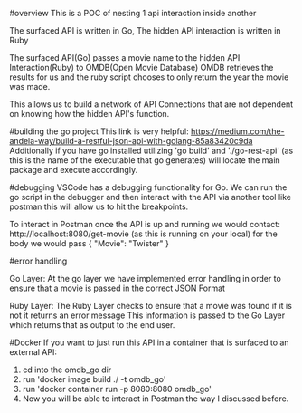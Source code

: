 #overview
This is a POC of nesting 1 api interaction inside another

The surfaced API is written in Go, The hidden API interaction is written in Ruby

The surfaced API(Go) passes a movie name to the hidden API Interaction(Ruby) to OMDB(Open Movie Database) OMDB retrieves the results for us and the ruby script chooses to only return the year the movie was made. 

This allows us to build a network of API Connections that are not dependent on knowing how the hidden
API's function. 

#building the go project
This link is very helpful: https://medium.com/the-andela-way/build-a-restful-json-api-with-golang-85a83420c9da
Additionally if you have go installed 
utilizing 'go build' and './go-rest-api' (as this is the name of the executable that go generates) will locate the main package and execute accordingly. 

#debugging
VSCode has a debugging functionality for Go. We can run the go script in the debugger and then interact with the API via another tool like postman this will allow us to hit the breakpoints. 

To interact in Postman once the API is up and running we would contact: 
http://localhost:8080/get-movie (as this is running on your local)
for the body we would pass {
                           "Movie": "Twister" 
                           }
                           
#error handling 

Go Layer: At the go layer we have implemented error handling in order to ensure that a movie is passed in the correct JSON Format 

Ruby Layer: The Ruby Layer checks to ensure that a movie was found if it is not it returns an error message
This information is passed to the Go Layer which returns that as output to the end user. 
                           
#Docker 
If you want to just run this API in a container that is surfaced to an external API: 
1. cd into the omdb_go dir 
2. run 'docker image build ./ -t omdb_go'
3. run 'docker container run -p 8080:8080 omdb_go'
4. Now you will be able to interact in Postman the way I discussed before.                            
